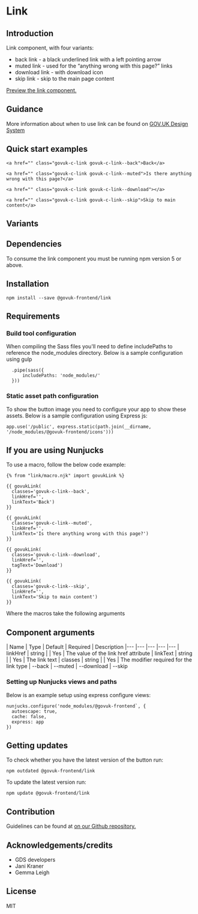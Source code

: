 # Link

## Introduction

Link component, with four variants:

*   back link - a black underlined link with a left pointing arrow
*   muted link - used for the “anything wrong with this page?” links
*   download link - with download icon
*   skip link - skip to the main page content

[Preview the link component.](http://govuk-frontend-review.herokuapp.com/components/link/preview)

## Guidance

More information about when to use link can be found on [GOV.UK Design System](http://www.linktodesignsystem.com/link "Link to read guidance on the use of link on Gov.uk Design system website")

## Quick start examples

    <a href="" class="govuk-c-link govuk-c-link--back">Back</a>

    <a href="" class="govuk-c-link govuk-c-link--muted">Is there anything wrong with this page?</a>

    <a href="" class="govuk-c-link govuk-c-link--download"></a>

    <a href="" class="govuk-c-link govuk-c-link--skip">Skip to main content</a>

## Variants

## Dependencies

To consume the link component you must be running npm version 5 or above.

## Installation

    npm install --save @govuk-frontend/link

## Requirements

### Build tool configuration

When compiling the Sass files you'll need to define includePaths to reference the node_modules directory. Below is a sample configuration using gulp

      .pipe(sass({
          includePaths: 'node_modules/'
      }))

### Static asset path configuration

To show the button image you need to configure your app to show these assets. Below is a sample configuration using Express js:

    app.use('/public', express.static(path.join(__dirname, '/node_modules/@govuk-frontend/icons')))

## If you are using Nunjucks

To use a macro, follow the below code example:

    {% from "link/macro.njk" import govukLink %}

    {{ govukLink(
      classes='govuk-c-link--back',
      linkHref='',
      linkText='Back')
    }}

    {{ govukLink(
      classes='govuk-c-link--muted',
      linkHref='',
      linkText='Is there anything wrong with this page?')
    }}

    {{ govukLink(
      classes='govuk-c-link--download',
      linkHref='',
      tagText='Download')
    }}

    {{ govukLink(
      classes='govuk-c-link--skip',
      linkHref='',
      linkText='Skip to main content')
    }}

Where the macros take the following arguments

## Component arguments

<div>| Name | Type | Default | Required | Description |--- |--- |--- |--- |--- | linkHref | string | | Yes | The value of the link href attribute | linkText | string | | Yes | The link text | classes | string | | Yes | The modifier required for the link type | --back | --muted | --download | --skip</div>

### Setting up Nunjucks views and paths

Below is an example setup using express configure views:

    nunjucks.configure('node_modules/@govuk-frontend`, {
      autoescape: true,
      cache: false,
      express: app
    })

## Getting updates

To check whether you have the latest version of the button run:

    npm outdated @govuk-frontend/link

To update the latest version run:

    npm update @govuk-frontend/link

## Contribution

Guidelines can be found at [on our Github repository.](https://github.com/alphagov/govuk-frontend/blob/master/CONTRIBUTING.md "link to contributing guidelines on our github repository")

## Acknowledgements/credits

*   GDS developers
*   Jani Kraner
*   Gemma Leigh

## License

MIT